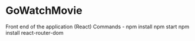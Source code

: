 # GoWatchMovie
Front end of the application (React)
Commands - npm install
npm start
npm install react-router-dom

